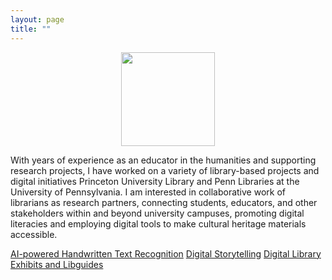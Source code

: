 ```yaml
---
layout: page
title: "" 
---
```


<p align="center">
  <img width="150" src="https://github.com/evandttr/evandttr.github.io/assets/120140116/fe656ec6-a055-4251-b8b7-0cb9cdabc06f">
</p>

With years of experience as an educator in the humanities and supporting research projects, I have worked on a variety of library-based projects and digital initiatives Princeton University Library and Penn Libraries at the University of Pennsylvania. I am interested in collaborative work of librarians as research partners, connecting students, educators, and other stakeholders within and beyond university campuses, promoting digital literacies and employing digital tools to make cultural heritage materials accessible. 

[AI-powered Handwritten Text Recognition](./hand.md)
[Digital Storytelling](./digital.md)
[Digital Library Exhibits and Libguides](./curate.md)
